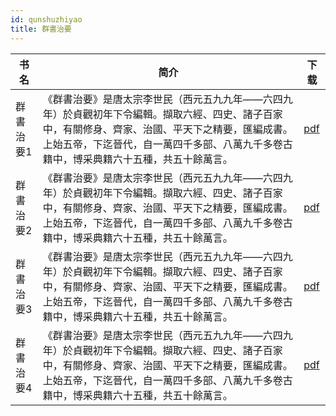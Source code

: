 ```yaml
---
id: qunshuzhiyao
title: 群書治要
---
```


| 书名      | 简介      | 下载     |
| -------- | --------- | ---------- |
| 群書治要1  | 《群書治要》是唐太宗李世民（西元五九九年——六四九年）於貞觀初年下令編輯。擷取六經、四史、諸子百家中，有關修身、齊家、治國、平天下之精要，匯編成書。上始五帝，下迄晉代，自一萬四千多部、八萬九千多卷古籍中，博采典籍六十五種，共五十餘萬言。 | [pdf](/pdf/群書治要1.pdf) |
| 群書治要2  | 《群書治要》是唐太宗李世民（西元五九九年——六四九年）於貞觀初年下令編輯。擷取六經、四史、諸子百家中，有關修身、齊家、治國、平天下之精要，匯編成書。上始五帝，下迄晉代，自一萬四千多部、八萬九千多卷古籍中，博采典籍六十五種，共五十餘萬言。 | [pdf](/pdf/群書治要2.pdf) |
| 群書治要3  | 《群書治要》是唐太宗李世民（西元五九九年——六四九年）於貞觀初年下令編輯。擷取六經、四史、諸子百家中，有關修身、齊家、治國、平天下之精要，匯編成書。上始五帝，下迄晉代，自一萬四千多部、八萬九千多卷古籍中，博采典籍六十五種，共五十餘萬言。 | [pdf](/pdf/群書治要3.pdf) |
| 群書治要4  | 《群書治要》是唐太宗李世民（西元五九九年——六四九年）於貞觀初年下令編輯。擷取六經、四史、諸子百家中，有關修身、齊家、治國、平天下之精要，匯編成書。上始五帝，下迄晉代，自一萬四千多部、八萬九千多卷古籍中，博采典籍六十五種，共五十餘萬言。 | [pdf](/pdf/群書治要4.pdf) |
